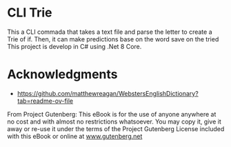 # CLI Trie
This a CLI commada that takes a text file and parse the letter to create a Trie of if. Then, it can make predictions base on the word save on the tried
This project is develop in C# using .Net 8 Core.



# Acknowledgments
- https://github.com/matthewreagan/WebstersEnglishDictionary?tab=readme-ov-file

From Project Gutenberg:
This eBook is for the use of anyone anywhere at no cost and with almost no restrictions whatsoever. You may copy it, give it away or re-use it under the terms of the Project Gutenberg License included with this eBook or online at www.gutenberg.net
